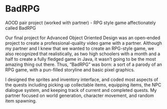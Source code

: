# BadRPG
AOOD pair project (worked with partner) - RPG style game affectionately called BadRPG

Our final project for Advanced Object Oriented Design was an open-ended project to create a professional-quality video game with a partner. Although my partner and I knew that we wanted to create an RPG-style game, we also recognized that realistically, as two high schoolers with a month and a half to create a fully fledged game in Java, it wasn’t going to be the most amazing thing out there. Thus, “BadRPG” was born: a sort of a parody of an RPG game, with a pun-filled storyline and basic pixel graphics.

I designed the sprites and inventory interface, and coded most aspects of the quests including picking up collectable items, equipping items, the NPC dialogue system, and keeping track of current and completed quests. My partner focused on world generation, character movement, and random item spawning.
